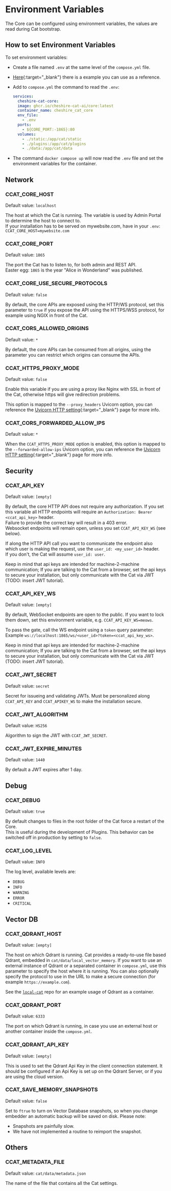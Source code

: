 # Environment Variables

The Core can be configured using environment variables, the values are read during Cat bootstrap.

## How to set Environment Variables

To set environment variables:

 - Create a file named `.env` at the same level of the `compose.yml` file.
 - [Here](https://github.com/cheshire-cat-ai/core/blob/main/.env.example){:target="_blank"} there is a example you can use as a reference.
 - Add to `compose.yml` the command to read the `.env`:

    ```yml hl_lines="5 6"
    services:
      cheshire-cat-core:
      image: ghcr.io/cheshire-cat-ai/core:latest
      container_name: cheshire_cat_core
      env_file:
        - .env
      ports:
        - ${CORE_PORT:-1865}:80
      volumes:
        - ./static:/app/cat/static
        - ./plugins:/app/cat/plugins
        - ./data:/app/cat/data
    ```

 - The command `docker compose up` will now read the `.env` file and set the environment variables for the container.


## Network

### CCAT_CORE_HOST
Default value: `localhost`

The host at which the Cat is running. The variable is used by Admin Portal to determine the host to connect to.  
If your installation has to be served on mywebsite.com, have in your `.env`: `CCAT_CORE_HOST=mywebsite.com`

### CCAT_CORE_PORT
Default value: `1865`

The port the Cat has to listen to, for both admin and REST API.  
Easter egg: `1865` is the year "Alice in Wonderland" was published.

### CCAT_CORE_USE_SECURE_PROTOCOLS
Default value: `false`

By default, the core APIs are exposed using the HTTP/WS protocol, set this parameter to `true` if you expose the API using the HTTPS/WSS protocol, for example using NGIX in front of the Cat.

### CCAT_CORS_ALLOWED_ORIGINS
Default value: `*`

By default, the core APIs can be consumed from all origins, using the parameter you can restrict which origins can consume the APIs.

### CCAT_HTTPS_PROXY_MODE
Default value: `false`

Enable this variable if you are using a proxy like Nginx with SSL in front of the Cat, otherwise https will give redirection problems.

This option is mapped to the `--proxy_headers` Uvicorn option, you can reference the [Uvicorn HTTP setting](https://www.uvicorn.org/settings/#http){:target="_blank"} page for more info.

### CCAT_CORS_FORWARDED_ALLOW_IPS
Default value: `*`

When the `CCAT_HTTPS_PROXY_MODE` option is enabled, this option is mapped to the `--forwarded-allow-ips` Uvicorn option, you can reference the [Uvicorn HTTP setting](https://www.uvicorn.org/settings/#http){:target="_blank"} page for more info.

## Security

### CCAT_API_KEY
Default value: `[empty]`

By default, the core HTTP API does not require any authorization. If you set this variable all HTTP endpoints will require an `Authorization: Bearer <ccat_api_key>` header.  
Failure to provide the correct key will result in a 403 error.  
Websocket endpoints will remain open, unless you set `CCAT_API_KEY_WS` (see below).

If along the HTTP API call you want to communicate the endpoint also which user is making the request, use the `user_id: <my_user_id>` header.  
If you don't, the Cat will assume `user_id: user`.

Keep in mind that api keys are intended for machine-2-machine communication; If you are talking to the Cat from a browser, set the api keys to secure your installation, but only communicate with the Cat via JWT (TODO: insert JWT tutorial).

### CCAT_API_KEY_WS
Default value: `[empty]`

By default, WebSocket endpoints are open to the public.
If you want to lock them down, set this environment variable, e.g. `CCAT_API_KEY_WS=meows`.

To pass the gate, call the WS endpoint using a `token` query parameter:  
Example `ws://localhost:1865/ws/<user_id>?token=<ccat_api_key_ws>`.

Keep in mind that api keys are intended for machine-2-machine communication; If you are talking to the Cat from a browser, set the api keys to secure your installation, but only communicate with the Cat via JWT (TODO: insert JWT tutorial).


### CCAT_JWT_SECRET
Default value: `secret`

Secret for issueing and validating JWTs. Must be personalized along `CCAT_API_KEY` and `CCAT_APIKEY_WS` to make the installation secure.

### CCAT_JWT_ALGORITHM
Default value: `HS256`

Algorithm to sign the JWT with `CCAT_JWT_SECRET`.

### CCAT_JWT_EXPIRE_MINUTES
Default value: `1440` 

By default a JWT expires after 1 day.




## Debug

### CCAT_DEBUG
Default value: `true`

By default changes to files in the root folder of the Cat force a restart of the Core.  
This is useful during the development of Plugins. This behavior can be switched off in production by setting to `false`.

### CCAT_LOG_LEVEL
Default value: `INFO`

The log level, available levels are:  
- `DEBUG`  
- `INFO`  
- `WARNING`  
- `ERROR`  
- `CRITICAL`  

## Vector DB

### CCAT_QDRANT_HOST
Default value: `[empty]`

The host on which Qdrant is running. Cat provides a ready-to-use file based Qdrant, embedded in `cat/data/local_vector_memory`. If you want to use an external instance of Qdrant or a separated container in `compose.yml`, use this parameter to specify the host where it is running. You can also optionally specify the protocol to use in the URL to make a secure connection (for example `https://example.com`).

See the [`local-cat`](https://github.com/cheshire-cat-ai/local-cat) repo for an example usage of Qdrant as a container.

### CCAT_QDRANT_PORT
Default value: `6333`

The port on which Qdrant is running, in case you use an external host or another container inside the `compose.yml`.

### CCAT_QDRANT_API_KEY
Default value: `[empty]`

This is used to set the Qdrant Api Key in the client connection statement. It should be configured if an Api Key is set up on the Qdrant Server, or if you are using the cloud version.

### CCAT_SAVE_MEMORY_SNAPSHOTS
Default value: `false`

Set to `ftrue` to turn on Vector Database snapshots, so when you change embedder an automatic backup will be saved on disk. Please note:

 - Snapshots are painfully slow.
 - We have not implemented a routine to reimport the snapshot.


## Others

### CCAT_METADATA_FILE
Default value: `cat/data/metadata.json`

The name of the file that contains all the Cat settings.

